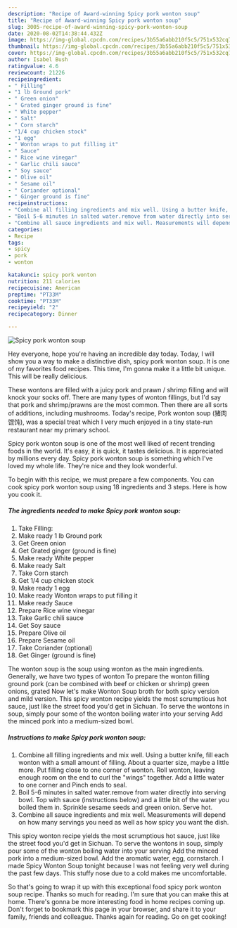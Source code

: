 ```yaml
---
description: "Recipe of Award-winning Spicy pork wonton soup"
title: "Recipe of Award-winning Spicy pork wonton soup"
slug: 3005-recipe-of-award-winning-spicy-pork-wonton-soup
date: 2020-08-02T14:38:44.432Z
image: https://img-global.cpcdn.com/recipes/3b55a6abb210f5c5/751x532cq70/spicy-pork-wonton-soup-recipe-main-photo.jpg
thumbnail: https://img-global.cpcdn.com/recipes/3b55a6abb210f5c5/751x532cq70/spicy-pork-wonton-soup-recipe-main-photo.jpg
cover: https://img-global.cpcdn.com/recipes/3b55a6abb210f5c5/751x532cq70/spicy-pork-wonton-soup-recipe-main-photo.jpg
author: Isabel Bush
ratingvalue: 4.6
reviewcount: 21226
recipeingredient:
- " Filling"
- "1 lb Ground pork"
- " Green onion"
- " Grated ginger ground is fine"
- " White pepper"
- " Salt"
- " Corn starch"
- "1/4 cup chicken stock"
- "1 egg"
- " Wonton wraps to put filling it"
- " Sauce"
- " Rice wine vinegar"
- " Garlic chili sauce"
- " Soy sauce"
- " Olive oil"
- " Sesame oil"
- " Coriander optional"
- " Ginger ground is fine"
recipeinstructions:
- "Combine all filling ingredients and mix well. Using a butter knife, fill each wonton with a small amount of filling. About a quarter size, maybe a little more. Put filling close to one corner of wonton. Roll wonton, leaving enough room on the end to curl the &#34;wings&#34; together. Add a little water to one corner and Pinch ends to seal."
- "Boil 5-6 minutes in salted water.remove from water directly into serving bowl. Top with sauce (instructions below) and a little bit of the water you boiled them in. Sprinkle sesame seeds and green onion. Serve hot."
- "Combine all sauce ingredients and mix well. Measurements will depend on how many servings you need as well as how spicy you want the dish."
categories:
- Recipe
tags:
- spicy
- pork
- wonton

katakunci: spicy pork wonton 
nutrition: 211 calories
recipecuisine: American
preptime: "PT33M"
cooktime: "PT33M"
recipeyield: "2"
recipecategory: Dinner

---
```



![Spicy pork wonton soup](https://img-global.cpcdn.com/recipes/3b55a6abb210f5c5/751x532cq70/spicy-pork-wonton-soup-recipe-main-photo.jpg)

Hey everyone, hope you're having an incredible day today. Today, I will show you a way to make a distinctive dish, spicy pork wonton soup. It is one of my favorites food recipes. This time, I'm gonna make it a little bit unique. This will be really delicious.

These wontons are filled with a juicy pork and prawn / shrimp filling and will knock your socks off. There are many types of wonton fillings, but I&#39;d say that pork and shrimp/prawns are the most common. Then there are all sorts of additions, including mushrooms. Today&#39;s recipe, Pork wonton soup (猪肉馄饨), was a special treat which I very much enjoyed in a tiny state-run restaurant near my primary school.

Spicy pork wonton soup is one of the most well liked of recent trending foods in the world. It's easy, it is quick, it tastes delicious. It is appreciated by millions every day. Spicy pork wonton soup is something which I've loved my whole life. They're nice and they look wonderful.


To begin with this recipe, we must prepare a few components. You can cook spicy pork wonton soup using 18 ingredients and 3 steps. Here is how you cook it.

<!--inarticleads1-->

##### The ingredients needed to make Spicy pork wonton soup:

1. Take  Filling:
1. Make ready 1 lb Ground pork
1. Get  Green onion
1. Get  Grated ginger (ground is fine)
1. Make ready  White pepper
1. Make ready  Salt
1. Take  Corn starch
1. Get 1/4 cup chicken stock
1. Make ready 1 egg
1. Make ready  Wonton wraps to put filling it
1. Make ready  Sauce
1. Prepare  Rice wine vinegar
1. Take  Garlic chili sauce
1. Get  Soy sauce
1. Prepare  Olive oil
1. Prepare  Sesame oil
1. Take  Coriander (optional)
1. Get  Ginger (ground is fine)


The wonton soup is the soup using wonton as the main ingredients. Generally, we have two types of wonton To prepare the wonton filling ground pork (can be combined with beef or chicken or shrimp) green onions, grated Now let&#39;s make Wonton Soup broth for both spicy version and mild version. This spicy wonton recipe yields the most scrumptious hot sauce, just like the street food you&#39;d get in Sichuan. To serve the wontons in soup, simply pour some of the wonton boiling water into your serving Add the minced pork into a medium-sized bowl. 

<!--inarticleads2-->

##### Instructions to make Spicy pork wonton soup:

1. Combine all filling ingredients and mix well. Using a butter knife, fill each wonton with a small amount of filling. About a quarter size, maybe a little more. Put filling close to one corner of wonton. Roll wonton, leaving enough room on the end to curl the &#34;wings&#34; together. Add a little water to one corner and Pinch ends to seal.
1. Boil 5-6 minutes in salted water.remove from water directly into serving bowl. Top with sauce (instructions below) and a little bit of the water you boiled them in. Sprinkle sesame seeds and green onion. Serve hot.
1. Combine all sauce ingredients and mix well. Measurements will depend on how many servings you need as well as how spicy you want the dish.


This spicy wonton recipe yields the most scrumptious hot sauce, just like the street food you&#39;d get in Sichuan. To serve the wontons in soup, simply pour some of the wonton boiling water into your serving Add the minced pork into a medium-sized bowl. Add the aromatic water, egg, cornstarch. I made Spicy Wonton Soup tonight because I was not feeling very well during the past few days. This stuffy nose due to a cold makes me uncomfortable. 

So that's going to wrap it up with this exceptional food spicy pork wonton soup recipe. Thanks so much for reading. I'm sure that you can make this at home. There's gonna be more interesting food in home recipes coming up. Don't forget to bookmark this page in your browser, and share it to your family, friends and colleague. Thanks again for reading. Go on get cooking!
